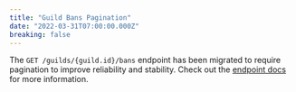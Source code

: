 ```yaml
---
title: "Guild Bans Pagination"
date: "2022-03-31T07:00:00.000Z"
breaking: false
---
```


The `GET /guilds/{guild.id}/bans` endpoint has been migrated to require pagination to improve reliability and stability. Check out the [endpoint docs](#DOCS_RESOURCES_GUILD/get-guild-bans) for more information.
